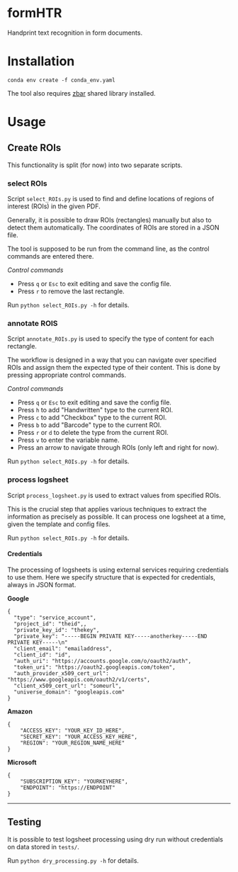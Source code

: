 # formHTR
Handprint text recognition in form documents.


# Installation

```
conda env create -f conda_env.yaml
```

The tool also requires [zbar](https://github.com/NaturalHistoryMuseum/pyzbar/issues/37) shared library installed.

# Usage

## Create ROIs

This functionality is split (for now) into two separate scripts.

### select ROIs

Script `select_ROIs.py` is used to find and define locations of regions of interest (ROIs) in the given PDF.

Generally, it is possible to draw ROIs (rectangles) manually but also to detect them automatically.
The coordinates of ROIs are stored in a JSON file.

The tool is supposed to be run from the command line, as the control commands are entered there.

*Control commands*

* Press `q` or `Esc` to exit editing and save the config file.
* Press `r` to remove the last rectangle.

Run `python select_ROIs.py -h` for details.

### annotate ROIS

Script `annotate_ROIs.py` is used to specify the type of content for each rectangle.

The workflow is designed in a way that you can navigate over specified ROIs and assign them the expected type of their content.
This is done by pressing appropriate control commands.

*Control commands*

* Press `q` or `Esc` to exit editing and save the config file.
* Press `h` to add "Handwritten" type to the current ROI.
* Press `c` to add "Checkbox" type to the current ROI.
* Press `b` to add "Barcode" type to the current ROI.
* Press `r` or `d` to delete the type from the current ROI.
* Press `v` to enter the variable name.
* Press an arrow to navigate through ROIs (only left and right for now).

Run `python select_ROIs.py -h` for details.

### process logsheet

Script `process_logsheet.py` is used to extract values from specified ROIs.

This is the crucial step that applies various techniques to extract the information as precisely as possible.
It can process one logsheet at a time, given the template and config files.

Run `python select_ROIs.py -h` for details.

#### Credentials

The processing of logsheets is using external services requiring credentials to use them. Here we specify structure that is expected for credentials, always in JSON format.

__Google__

```
{
  "type": "service_account",
  "project_id": "theid",,
  "private_key_id": "thekey",
  "private_key": "-----BEGIN PRIVATE KEY-----anotherkey-----END PRIVATE KEY-----\n"
  "client_email": "emailaddress",
  "client_id": "id",
  "auth_uri": "https://accounts.google.com/o/oauth2/auth",
  "token_uri": "https://oauth2.googleapis.com/token",
  "auth_provider_x509_cert_url": "https://www.googleapis.com/oauth2/v1/certs",
  "client_x509_cert_url": "someurl",
  "universe_domain": "googleapis.com"
}
```

__Amazon__

```
{
    "ACCESS_KEY": "YOUR_KEY_ID_HERE",
    "SECRET_KEY": "YOUR_ACCESS_KEY_HERE",
    "REGION": "YOUR_REGION_NAME_HERE"
}
```

__Microsoft__

```
{
    "SUBSCRIPTION_KEY": "YOURKEYHERE",
    "ENDPOINT": "https://ENDPOINT"
}
```

---

## Testing

It is possible to test logsheet processing using dry run without credentials on data stored in `tests/`.

Run `python dry_processing.py -h` for details.
